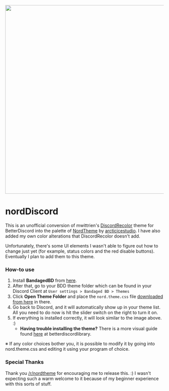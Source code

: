 <p align="center"><img src="https://raw.githubusercontent.com/izutsumi/nordDiscord/main/preview.png" width="600px"></p>

# nordDiscord
<p>This is an unofficial conversion of mwittrien's <a href="https://github.com/mwittrien/BetterDiscordAddons/tree/master/Themes/DiscordRecolor">DiscordRecolor</a> theme for BetterDiscord into the palette of <a href="https://www.nordtheme.com/">NordTheme</a> by <a href="https://github.com/arcticicestudio">arcticicestudio</a>. I have also added my own color alterations that DiscordRecolor doesn't add.</p>

<p>Unfortunately, there's some UI elements I wasn't able to figure out how to change just yet (for example, status colors and the red disable buttons). Eventually I plan to add them to this theme.</p>

<h3>How-to use</h3>
<ol>
  <li>Install <b>BandagedBD</b> from <a href="https://github.com/rauenzi/BetterDiscordApp">here</a>.</li>
  <li>After that, go to your BDD theme folder which can be found in your Discord Client at <code>User settings > Bandaged BD > Themes</code></li>
  <li>Click <b>Open Theme Folder</b> and place the <code>nord.theme.css</code> file <a href="https://github.com/izutsumi/nordDiscord/releases">downloaded from here</a> in there.</li>
  <li>Go back to Discord, and it will automatically show up in your theme list. All you need to do now is hit the slider switch on the right to turn it on.</li>
  <li>If everything is installed correctly, it will look similar to the image above. :) <ul><li><b>Having trouble installing the theme?</b> There is a more visual guide found <a href="https://0x71.cc/bd/guide/#install-theme-win">here</a> at betterdiscordlibrary.</li></ul></li>
</ol>
※ If any color choices bother you, it is possible to modify it by going into nord.theme.css and editing it using your program of choice.

<h3>Special Thanks</h3>
<p>Thank you <a href="https://www.reddit.com/r/nordtheme/">/r/nordtheme</a> for encouraging me to release this. :) I wasn't expecting such a warm welcome to it because of my beginner experience with this sorts of stuff.</p>
